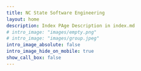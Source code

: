 ```yaml
---
title: NC State Software Engineering
layout: home
description: Index PAge Description in index.md
# intro_image: "images/empty.png"
# intro_image: "images/group.jpeg"
intro_image_absolute: false
intro_image_hide_on_mobile: true
show_call_box: false
---
```


<head>
    <style>
        .scrollable-div {
            height: 600px; /* Set your preferred height here */
            overflow-y: scroll; /* Enable vertical scrolling */
        }

        /* Set the width of the container */
        .container {
            width: 90%;
        }

        /* Set the height of the images */
        img {
            max-width: 100%; /* limit the maximum width of the image */
            height: auto;
        }

        /* Center align the content within each segment */
        .segment {
            display: flex;
            flex-direction: row;
            justify-content: center;
            align-items: center;
            padding: 10px 0;
        }

        /* Add some padding between the segments */
        .segment:not(:last-child) {
            margin-right: 16px;
        }

        /* Responsive design adjustments */
        @media screen and (max-width: 768px) {
            .segment {
                flex-direction: column;
            }

            .segment img {
                max-width: 100%;
                width: auto;
                height: auto;
            }

            .segment > div {
                text-align: center;
            }
        }
    </style>
</head>
<body>
    <!-- Container -->
    <div class="container">
        <!-- Image -->
        <div class="segment">
            <img src="images/group.jpeg" alt="Department Image">
        </div>
        <!-- Text and Image -->
        <div class="segment">
            <div>
                <h1>Software Engineering at NCSU</h1>
                <p>Accelerate your SE career, in industry, in research.</p>
            </div>
            <img src="images/illustrations/pointing.svg" alt="Text and Image" style="width: 400px;">
        </div>
        <!-- News Section -->
        <h1>News</h1>
        <div class="segment">
            <div class="scrollable-div">    
                <ul>
                <li>
                        <span class="date">10/2024</span>, <strong>Hiking event during fall break!</strong>
                        <ul>
                            <img src="images/photos/hiking.jpeg" alt="Text and Image" style="width: 800px;"><br>
                            10k steps accomplishment achieved!
                        </ul>
                    </li>
                    <br>
                <li>
                        <span class="date">07/2024</span>, <strong>Dr. Wesley K. G. Assunção won SIGSOFT Distinguished Paper Award at FSE 2024!</strong>
                        <ul>
                            <img src="images/photos/wesley-award.jpeg" alt="Text and Image" style="width: 800px;"><br>
                            Congratulations to Dr. Wesley K. G. Assunção! The paper is titled <i>Understanding Developers' Discussions and Perceptions on Non-Functional Requirements: The Case of the Spring Ecosystem</i> at 32nd International Conference on the Foundations of Software Engineering (FSE) <a href="https://andersonjso.github.io/preprints/fse24oliveira.pdf">More Details</a>
                        </ul>
                    </li>
                    <br>
                    <li>
                        <span class="date">04/2024</span>, <strong>Our student Justin Middleton (supervised by Dr. John-Paul Ore and Dr. Kathryn Stolee) presented a paper at ICSE 2024!</strong>
                        <ul>
                            <img src="images/justin.jpeg" alt="team" style="width: 800px;"><br>
                            Congratulations to our student Justin Middleton! The paper is titled <i>Barriers for Students During Code Change Comprehension</i> at IEEE/ACM 46th International Conference on Software Engineering <a href="https://dl.acm.org/doi/abs/10.1145/3597503.3639227">More Details</a>
                        </ul>
                    </li>
                    <br>
                    <li>
                        <span class="date">04/2024</span>, <strong>Team has fun at ICSE 2024!</strong>
                        <ul>
                            <img src="images/icse.jpeg" alt="team" style="width: 800px;">
                        </ul>
                    </li>
                    <br>
                    <li>
                        <span class="date">03/2024</span>, <strong>Dr. Wesley K. G. Assunção won Distinguished Paper Award!</strong>
                        <ul>
                            <img src="images/wesley-paper-award.jpeg" alt="Text and Image" style="width: 800px;">
                            <br>
                            Excellent Dr. Wesley K. G. Assunção! The awarded work is titled <i>Exploring Dependencies Among Inconsistencies to Enhance the Consistency Maintenance of Models</i>. <a href="https://wesleyklewerton.github.io/publications/SANER24.pdf">Paper</a> 
                        </ul>
                    </li>
                    <br>
                    <li>
                        <span class="date">12/2023</span>, <strong>Dr. Sandeep Kuttal gave an ACM TechTalk!</strong>
                        <ul>
                            <img src="images/photos/sandeep-acm-talk.png" alt="Text and Image" style="width: 800px;">
                            <br>
                            Great job from Dr. Sandeep Kuttal! The talk is titled <i>Towards Seamless Collaboration: Redefining Human-AI Interaction in Programming</i>. <a href="https://events.zoom.us/ejl/AsffhYrgkZXeKDjiW-zn04TPNkI3O1eUffiGu7CLObljJmEsCkFQ~A-g0TO_W9WO_ys4C-TjCOW0v2Y4npevpX-kb25MXKCU1vfxmwD-d7gz1JgRFxdORv89-xkUG8RYipelsEjEk-cKf7Hjn-RQ/home">Video</a> 
                        </ul>
                    </li>
                    <br>
                    <li>
                        <span class="date">10/2023</span>, <strong>Team work on PhD in SE Recruiting Event!</strong>
                        <ul>
                            <img src="images/phd-hire.jpg" alt="Text and Image" style="width: 800px;">
                            <br>
                            We are actively looking for brilliant minds to join us to dream the future of SE and make it happen. Join Software Engineering at NCSU, We Want YOU For Grad School! <a href="https://docs.google.com/presentation/d/e/2PACX-1vQ1hO-ENY6xTgjz-QklVUK4PItG1qx-Ex56D5B2rzP-moNYbkSYuVQOY3Xjv4NpcMlrXflw2Wnci8HP/pub?start=false&loop=false&delayms=3000">Slides</a>
                             <a href="https://ncsu.software/services/students/">More Details</a> 
                        </ul>
                    </li>
                    <br>
                    <li>
                        <span class="date">10/2023</span>, <strong>Dr. Marcelo D'Amorim is serving FSE 2024 as the General Chair!</strong>
                        <ul>
                            Please consider participate the <i>ACM Joint European Software Engineering Conference and Symposium on the Foundations of Software Engineering</i> (ESEC/FSE)! See you at Porto de Galinhas, Brazil! <a href="https://2024.esec-fse.org/">More Details</a>
                        </ul>
                    </li>
                    <br>
                    <li>
                        <span class="date">10/2023</span>, <strong>Dr. Sandeep Kuttal gave a keynote at SCAM and VISSOFT 2023!</strong>
                        <ul>
                            Great job from Dr. Sandeep Kuttal! The talk is titled <i>IDEs as the Bridge: Connecting Humans and Code</i> at the IEEE International Working Conference on Source Code Analysis &amp; Manipulation (SCAM) and on Software Visualization (VISSOFT). Bogotá, Colombia, October 2023. <a href="https://sandeepkuttal.github.io/kuttal/index.html">More Details</a>
                        </ul>
                    </li>
                    <br>
                    <li>
                        <span class="date">10/2023</span>, <strong>Our student Shandler A. Mason (supervised by Dr. Sandeep Kuttal) presented a paper at VLHCC 2023!</strong>
                        <ul>
                            Congratulations to our student Shandler A. Mason! The paper is titled <i>Investigating Interracial Pair Coordination During Remote Pair Programming</i> at IEEE Symposium on Visual Languages and Human-Centric Computing (VLHCC). Washington, DC, USA. <a href="https://sandeepkuttal.github.io/kuttal/index.html">More Details</a>
                        </ul>
                    </li>
                    <br>
                    <li>
                        <span class="date">10/2023</span>, <strong>Our student Leon Shahnewaz (supervised by Dr. Sandeep Kuttal) presented a paper at VLHCC 2023!</strong>
                        <ul>
                            Congratulations to our students Leon Shahnewaz, Mahzabin Tamanna, and Dr. Sandeep Kuttal! The paper is titled <i>Comparing Foraging Behavior Across Code Hosting and Q&amp;A Platforms through a Gender Lens</i> at IEEE Symposium on Visual Languages and Human-Centric Computing (VLHCC). Washington, DC, USA. <a href="https://sandeepkuttal.github.io/kuttal/index.html">More Details</a>
                        </ul>
                    </li>
                    <br>
                    <li>
                        <span class="date">09/2023</span>, <strong>Dr. Tim Menzies was designated ASE Fellow!</strong>
                        <ul>
                            Congratulations to Dr. Tim Menzies! He was designated a Fellow of Automated Software Engineering at the 38th IEEE/ACM International Conference on Automated Software Engineering (ASE). <a href="https://timm.fyi/">More Details</a>
                        </ul>
                    </li>
                    <br>
                    <li>
                        <span class="date">09/2023</span>, <strong>Dr. Wesley K. G. Assunção Won Best Paper Award at SPLC 2023!</strong>
                        <ul>
                            Congratulations to Dr. Wesley K. G. Assunção and his co-authors from the Federal University of Paraná, on recently winning the Best Research Paper award at the 27th ACM International Systems and Software Product Line Conference (SPLC). <a href="https://wesleyklewerton.github.io/">More Details</a>
                        </ul>
                    </li>
                </ul>
            </div>
        </div>
    </div>
</body>